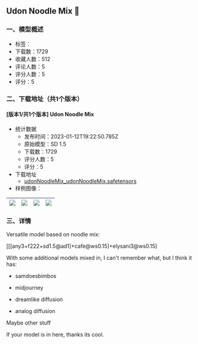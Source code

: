 ## Udon Noodle Mix 🍜
### 一、模型概述

- 标签：
- 下载数：1729
- 收藏人数：512
- 评论人数：5
- 评分人数：5
- 评分：5

### 二、下载地址（共1个版本）

#### [版本1/共1个版本] Udon Noodle Mix

- 统计数据
  - 发布时间：2023-01-12T19:22:50.785Z
  - 原始模型：SD 1.5
  - 下载数：1729
  - 评分人数：5
  - 评分：5
- 下载地址
  - [udonNoodleMix_udonNoodleMix.safetensors](https://civitai.com/api/download/models/4140)
- 样例图像：

| <img src="https://image.civitai.com/xG1nkqKTMzGDvpLrqFT7WA/49b0edc4-26ea-46ba-6647-1c807986fe00/width=450/26577.jpeg" /> | <img src="https://image.civitai.com/xG1nkqKTMzGDvpLrqFT7WA/7d37a7c4-df04-47bc-93db-459c23956500/width=450/26536.jpeg" /> | <img src="https://image.civitai.com/xG1nkqKTMzGDvpLrqFT7WA/84094b71-59d9-4119-77c7-40ef52028100/width=450/26575.jpeg" /> | <img src="https://image.civitai.com/xG1nkqKTMzGDvpLrqFT7WA/6822e18d-a95f-4183-0917-167ba4c3cd00/width=450/26574.jpeg" /> |
| ---- | ---- | ---- | ---- |


### 三、详情
<p>Versatile model based on noodle mix:</p><p>[[[any3+f222+sd1.5@ad1]+cafe@ws0.15]+elysani3@ws0.15]</p><p></p><p>With some additional models mixed in, I can't remember what, but I think it has:</p><ul><li><p>samdoesbimbos</p></li><li><p>midjourney</p></li><li><p>dreamlike diffusion</p></li><li><p>analog diffusion</p></li></ul><p>Maybe other stuff</p><p></p><p>If your model is in here, thanks its cool.</p>
